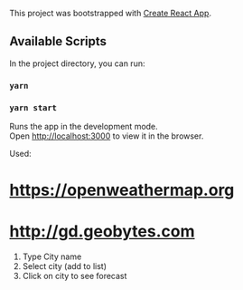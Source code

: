 This project was bootstrapped with [Create React App](https://github.com/facebook/create-react-app).

## Available Scripts

In the project directory, you can run:

### `yarn`
### `yarn start`

Runs the app in the development mode.<br>
Open [http://localhost:3000](http://localhost:3000) to view it in the browser.

Used:
# https://openweathermap.org
# http://gd.geobytes.com

1. Type City name
2. Select city (add to list)
3. Click on city to see forecast
